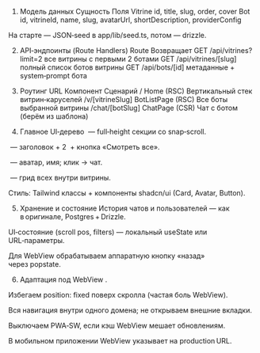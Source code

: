 1. Модель данных
   Сущность Поля
   Vitrine id, title, slug, order, cover
   Bot id, vitrineId, name, slug, avatarUrl, shortDescription, providerConfig

На старте — JSON‑seed в app/lib/seed.ts, потом — drizzle.

2. API‑эндпоинты (Route Handlers)
   Route Возвращает
   GET /api/vitrines?limit=2 все витрины c первыми 2 ботами
   GET /api/vitrines/[slug] полный список ботов витрины
   GET /api/bots/[id] метаданные + system‑prompt бота

3. Роутинг
   URL Компонент Сценарий
   / Home (RSC) Вертикальный стек витрин‑каруселей
   /v/[vitrineSlug] BotListPage (RSC) Все боты выбранной витрины
   /chat/[botSlug] ChatPage (CSR) Чат с ботом (берём из шаблона)

4. Главное UI‑дерево
   <VitrineCarousel> — full‑height секции со snap‑scroll.

<VitrinePreview> — заголовок + 2 <BotCard> + кнопка «Смотреть все».

<BotCard> — аватар, имя; клик → чат.

<BotListPage> — грид всех <BotCard> внутри витрины.

Стиль: Tailwind классы + компоненты shadcn/ui (Card, Avatar, Button).

5. Хранение и состояние
   История чатов и пользователей — как в оригинале, Postgres + Drizzle.

UI‑состояние (scroll pos, filters) — локальный useState или URL‑параметры.

Для WebView обрабатываем аппаратную кнопку «назад» через popstate.

6. Адаптация под WebView
<meta name="viewport" content="width=device-width,initial-scale=1" />.

Избегаем position: fixed поверх скролла (частая боль WebView).

Вся навигация внутри одного домена; не открываем внешние вкладки.

Выключаем PWA‑SW, если кэш WebView мешает обновлениям.

В мобильном приложении WebView указывает на production URL.
